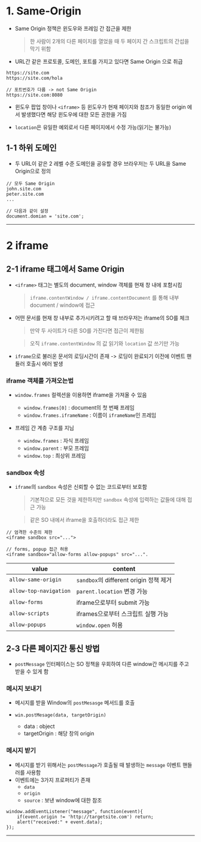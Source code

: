 # 1. Same-Origin

- Same Origin 정책은 윈도우와 프레임 간 접근을 제한

  > 한 사람이 2개의 다른 페이지를 열었을 때 두 페이지 간 스크립트의 간섭을 막기 위함

- URL간 같은 프로토콜, 도메인, 포트를 가지고 있다면 Same Origin 으로 취급

```
https://site.com
https://site.com/hola

// 포트번호가 다름 -> not Same Origin
https://site.com:8080
```

- 윈도우 팝업 창이나 `<iframe>` 등 윈도우가 현재 페이지와 참조가 동일한 origin 에서 발생했다면 해당 윈도우에 대한 모든 권한을 가짐

- `location`은 유일한 예외로서 다른 페이지에서 수정 가능(읽기는 불가능)

## 1-1 하위 도메인

- 두 URL이 같은 2 레벨 수준 도메인을 공유할 경우 브라우저는 두 URL을 Same Origin으로 정의

```
// 모두 Same Origin
john.site.com
peter.site.com
...

// 다음과 같이 설정
document.domian = 'site.com';
```

---

# 2 iframe

## 2-1 iframe 태그에서 Same Origin

- `<iframe>` 태그는 별도의 document, window 객체를 현재 창 내에 포함시킴

  > `iframe.contentWindow / iframe.contentDocument` 를 통해 내부 document / window에 접근

- 어떤 문서를 현재 창 내부로 추가시키려고 할 때 브라우저는 iframe의 SO를 체크

  > 만약 두 사이트가 다른 SO를 가진다면 접근이 제한됨

  > 오직 `iframe.contentWindow` 의 값 읽기와 `location` 값 쓰기만 가능

- `iframe`으로 불러온 문서의 로딩시간이 존재 -> 로딩이 완료되기 이전에 이벤트 핸들러 호출시 에러 발생

### iframe 객체를 가져오는법

- `window.frames` 컬렉션을 이용하면 iframe을 가져올 수 있음

  - `window.frames[0]` : document의 첫 번째 프레임
  - `window.frames.iframeName` : 이름이 `iframeName`인 프레임

- 프레임 간 계층 구조를 지님
  - `window.frames` : 자식 프레임
  - `window.parent` : 부모 프레임
  - `window.top` : 최상위 프레임

### sandbox 속성

- `iframe`의 `sandbox` 속성은 신뢰할 수 없는 코드로부터 보호함

  > 기본적으로 모든 것을 제한하지만 `sandbox` 속성에 입력하는 값들에 대해 접근 가능

  > 같은 SO 내에서 iframe을 호출하더라도 접근 제한

```
// 엄격한 수준의 제한
<iframe sandbox src="...">

// forms, popup 접근 허용
<iframe sandbox="allow-forms allow-popups" src="...".
```

| value                  | content                                |
| ---------------------- | -------------------------------------- |
| `allow-same-origin`    | `sandbox`의 different origin 정책 제거 |
| `allow-top-navigation` | `parent.location` 변경 가능            |
| `allow-forms`          | iframe으로부터 submit 가능             |
| `allow-scripts`        | iframes으로부터 스크립트 실행 가능     |
| `allow-popups`         | `window.open` 허용                     |

## 2-3 다른 페이지간 통신 방법

- `postMessage` 인터페이스는 SO 정책을 우회하여 다른 window간 메시지를 주고 받을 수 있게 함

### 메시지 보내기

- 메시지를 받을 Window의 `postMesasge` 메서드를 호출

- `win.postMesage(data, targetOrigin)`
  - data : object
  - targetOrigin : 해당 창의 origin

### 메시지 받기

- 메시지를 받기 위해서는 `postMessage`가 호출될 때 발생하는 `message` 이벤트 핸들러를 사용함
- 이벤트에는 3가지 프로퍼티가 존재
  - `data`
  - `origin`
  - `source` : 보낸 window에 대한 참조

```
window.addEventListener("message", function(event){
	if(event.origin != 'http://targetsite.com') return;
	alert("received:" + event.data);
});
```

---
